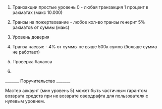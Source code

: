 1. Транзакции простые уровень 0  -   любая транзакция 1 процент в рахматах (макс 10.000)

2. Транзы на пожертвование - любое кол-во транзы генерит 5% рахматов от суммы (макс)

3. Уровень доверия 

4. Транза чаевые  -  4% от суммы не выше 500к сумов (больше сумма не работает)

5. Проверка баланса

6.  


_______ Поручительство _______

Мастер аккаунт (мин уровень 5) может быть частичным гарантом возврата средств при не возврате овердрафта для пользователя с нулевым уровнем. 